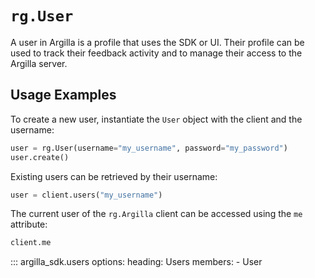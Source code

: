 # `rg.User`

A user in Argilla is a profile that uses the SDK or UI. Their profile can be used to track their feedback activity and to manage their access to the Argilla server.

## Usage Examples

To create a new user, instantiate the `User` object with the client and the username:

```python
user = rg.User(username="my_username", password="my_password")
user.create()
```

Existing users can be retrieved by their username:

```python
user = client.users("my_username")
```

The current user of the `rg.Argilla` client can be accessed using the `me` attribute:

```python
client.me
```

::: argilla_sdk.users
    options:
        heading: Users
        members:
            - User